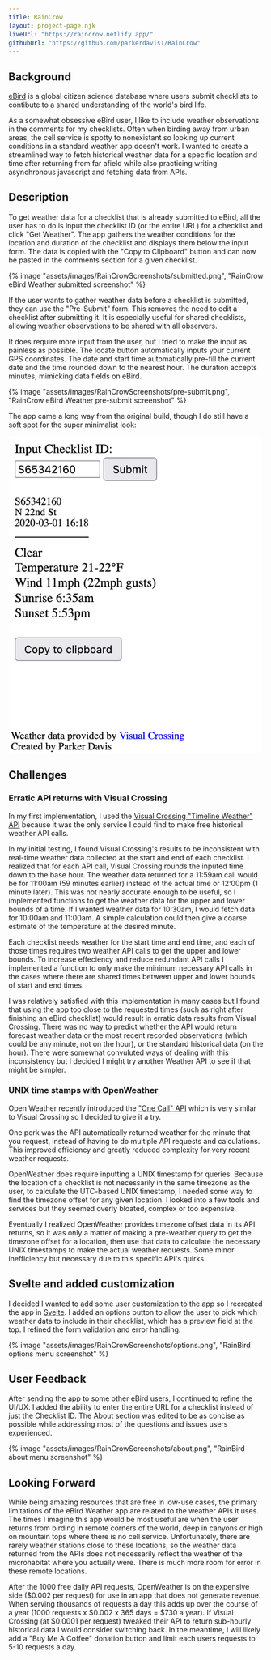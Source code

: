 ```yaml
---
title: RainCrow
layout: project-page.njk
liveUrl: "https://raincrow.netlify.app/"
githubUrl: "https://github.com/parkerdavis1/RainCrow"
---
```

<!-- 
<div class="screenshot-container full-width">
    <div class="screenshot">
        <img src="/assets/images/RainCrowScreenshots/submitted.png" alt="">
    </div>
    <div class="screenshot">
        <img src="/assets/images/RainCrowScreenshots/pre-submit.png" alt="">
    </div>
    <div class="screenshot">
        <img src="/assets/images/RainCrowScreenshots/about.png" alt="">
    </div>
    <div class="screenshot">
        <img src="/assets/images/RainCrowScreenshots/options.png" alt="">
    </div>
</div> -->

<!-- <div class="image-slider full-width">
    <ul>
        <li>
            <img src="/assets/images/RainCrowScreenshots/submitted.png" alt="">
        </li>
        <li>
            <img src="/assets/images/RainCrowScreenshots/pre-submit.png" alt="">
        </li>
        <li>
            <img src="/assets/images/RainCrowScreenshots/about.png" alt="">
        </li>
        <li>
            <img src="/assets/images/RainCrowScreenshots/options.png" alt="">
        </li>
    </ul>
</div> -->

<div class="reading-width">

## Background

[eBird](https://ebird.org/about) is a global citizen science database where users submit checklists to contibute to a shared understanding of the world's bird life.

As a somewhat obsessive eBird user, I like to include weather observations in the comments for my checklists. Often when birding away from urban areas, the cell service is spotty to nonexistant so looking up current conditions in a standard weather app doesn't work. I wanted to create a streamlined way to fetch historical weather data for a specific location and time after returning from far afield while also practicing writing asynchronous javascript and fetching data from APIs.

## Description

To get weather data for a checklist that is already submitted to eBird, all the user has to do is input the checklist ID (or the entire URL) for a checklist and click "Get Weather". The app gathers the weather conditions for the location and duration of the checklist and displays them below the input form. The data is copied with the "Copy to Clipboard" button and can now be pasted in the comments section for a given checklist.

{% image "assets/images/RainCrowScreenshots/submitted.png", "RainCrow eBird Weather submitted screenshot" %}

If the user wants to gather weather data before a checklist is submitted, they can use the "Pre-Submit" form. This removes the need to edit a checklist after submitting it. It is especially useful for shared checklists, allowing weather observations to be shared with all observers.

It does require more input from the user, but I tried to make the input as painless as possible. The locate button automatically inputs your current GPS coordinates. The date and start time automatically pre-fill the current date and the time rounded down to the nearest hour. The duration accepts minutes, mimicking data fields on eBird.

<!-- ![eBird Weather app pre-submit screenshot](/assets/images/RainCrowScreenshots/pre-submit.png) -->
{% image "assets/images/RainCrowScreenshots/pre-submit.png", "RainCrow eBird Weather pre-submit screenshot" %}

The app came a long way from the original build, though I do still have a soft spot for the super minimalist look:

<picture class="small-image">
    <img src="/assets/images/ebirdweather-first.png" alt="First version of RainCrow">
</picture>


## Challenges

### Erratic API returns with Visual Crossing

In my first implementation, I used the [Visual Crossing "Timeline Weather" API](https://www.visualcrossing.com/resources/documentation/weather-api/timeline-weather-api/) because it was the only service I could find to make free historical weather API calls.

In my initial testing, I found Visual Crossing's results to be inconsistent with real-time weather data collected at the start and end of each checklist. I realized that for each API call, Visual Crossing rounds the inputed time down to the base hour. The weather data returned for a 11:59am call would be for 11:00am (59 minutes earlier) instead of the actual time or 12:00pm (1 minute later). This was not nearly accurate enough to be useful, so I implemented functions to get the weather data for the upper and lower bounds of a time. If I wanted weather data for 10:30am, I would fetch data for 10:00am and 11:00am. A simple calculation could then give a coarse estimate of the temperature at the desired minute.

Each checklist needs weather for the start time and end time, and each of those times requires two weather API calls to get the upper and lower bounds. To increase effeciency and reduce redundant API calls I implemented a function to only make the minimum necessary API calls in the cases where there are shared times between upper and lower bounds of start and end times.

I was relatively satisfied with this implementation in many cases but I found that using the app too close to the requested times (such as right after finishing an eBird checklist) would result in erratic data results from Visual Crossing. There was no way to predict whether the API would return forecast weather data or the most recent recorded observations (which could be any minute, not on the hour), or the standard historical data (on the hour). There were somewhat convuluted ways of dealing with this inconsistency but I decided I might try another Weather API to see if that might be simpler.

### UNIX time stamps with OpenWeather

Open Weather recently introduced the ["One Call" API](https://openweathermap.org/api/one-call-3#history) which is very similar to Visual Crossing so I decided to give it a try.

One perk was the API automatically returned weather for the minute that you request, instead of having to do multiple API requests and calculations. This improved efficiency and greatly reduced complexity for very recent weather requests.

OpenWeather does require inputting a UNIX timestamp for queries. Because the location of a checklist is not necessarily in the same timezone as the user, to calculate the UTC-based UNIX timestamp, I needed some way to find the timezone offset for any given location. I looked into a few tools and services but they seemed overly bloated, complex or too expensive.

Eventually I realized OpenWeather provides timezone offset data in its API returns, so it was only a matter of making a pre-weather query to get the timezone offset for a location, then use that data to calculate the necessary UNIX timestamps to make the actual weather requests. Some minor inefficiency but necessary due to this specific API's quirks.

## Svelte and added customization

I decided I wanted to add some user customization to the app so I recreated the app in [Svelte](https://svelte.dev/). I added an options button to allow the user to pick which weather data to include in their checklist, which has a preview field at the top. I refined the form validation and error handling.

<!-- ![RainBird options menu screenshot](/assets/images/RainCrowScreenshots/options.png) -->
{% image "assets/images/RainCrowScreenshots/options.png", "RainBird options menu screenshot" %}

## User Feedback

After sending the app to some other eBird users, I continued to refine the UI/UX. I added the ability to enter the entire URL for a checklist instead of just the Checklist ID. The About section was edited to be as concise as possible while addressing most of the questions and issues users experienced.

<!-- ![RainBird About menu screenshot](/assets/images/RainCrowScreenshots/about.png) -->
{% image "assets/images/RainCrowScreenshots/about.png", "RainBird about menu screenshot" %}

## Looking Forward

While being amazing resources that are free in low-use cases, the primary limitations of the eBird Weather app are related to the weather APIs it uses. The times I imagine this app would be most useful are when the user returns from birding in remote corners of the world, deep in canyons or high on mountain tops where there is no cell service. Unfortunately, there are rarely weather stations close to these locations, so the weather data returned from the APIs does not necessarily reflect the weather of the microhabitat where you actually were. There is much more room for error in these remote locations.

After the 1000 free daily API requests, OpenWeather is on the expensive side ($0.002 per request) for use in an app that does not generate revenue. When serving thousands of requests a day this adds up over the course of a year (1000 requests x $0.002 x 365 days = $730 a year). If Visual Crossing (at $0.0001 per request) tweaked their API to return sub-hourly historical data I would consider switching back. In the meantime, I will likely add a "Buy Me A Coffee" donation button and limit each users requests to 5-10 requests a day.

</div>
